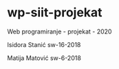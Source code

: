 # wp-siit-projekat
Web programiranje - projekat - 2020

Isidora Stanić sw-16-2018

Matija Matović sw-6-2018
